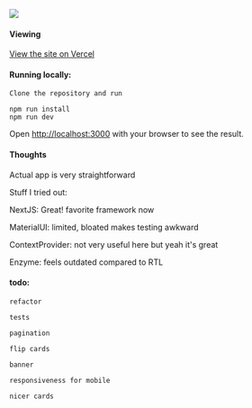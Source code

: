 ![](https://img.shields.io/website?down_message=offline&label=Vercel%20Deploy&logo=vercel&up_color=green&up_message=Online&url=https%3A%2F%2Fshoppies-ptiqppnvv.vercel.app%2F)

#### Viewing
[View the site on Vercel]( https://shoppies.rieryn.vercel.app/)

#### Running locally:

```
Clone the repository and run

npm run install
npm run dev

```
Open [http://localhost:3000](http://localhost:3000) with your browser to see the result.


#### Thoughts

Actual app is very straightforward

Stuff I tried out:

NextJS: Great! favorite framework now

MaterialUI: limited, bloated makes testing awkward

ContextProvider: not very useful here but yeah it's great  

Enzyme: feels outdated compared to RTL

#### todo:
```
refactor

tests

pagination

flip cards

banner 

responsiveness for mobile

nicer cards
```




